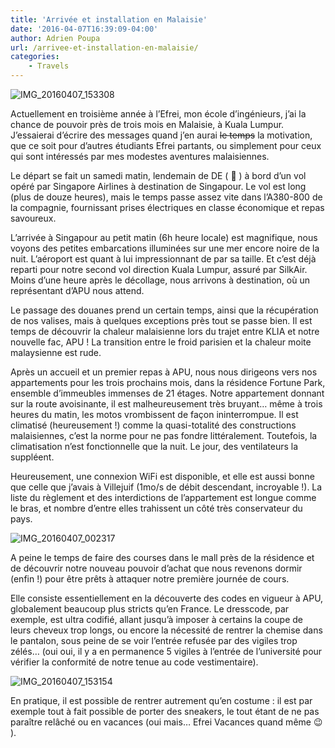 ```yaml
---
title: 'Arrivée et installation en Malaisie'
date: '2016-04-07T16:39:09-04:00'
author: Adrien Poupa
url: /arrivee-et-installation-en-malaisie/
categories:
    - Travels
---
```


![IMG_20160407_153308](https://cdn.poupa.net/uploads/2016/04/IMG_20160407_153308-1024x759.jpg)

Actuellement en troisième année à l’Efrei, mon école d’ingénieurs, j’ai la chance de pouvoir près de trois mois en Malaisie, à Kuala Lumpur. J’essaierai d’écrire des messages quand j’en aurai <del datetime="2016-04-05T11:50:08+00:00">le temps</del> la motivation, que ce soit pour d’autres étudiants Efrei partants, ou simplement pour ceux qui sont intéressés par mes modestes aventures malaisiennes.

Le départ se fait un samedi matin, lendemain de DE ( 🙁 ) à bord d’un vol opéré par Singapore Airlines à destination de Singapour. Le vol est long (plus de douze heures), mais le temps passe assez vite dans l’A380-800 de la compagnie, fournissant prises électriques en classe économique et repas savoureux.

L’arrivée à Singapour au petit matin (6h heure locale) est magnifique, nous voyons des petites embarcations illuminées sur une mer encore noire de la nuit. L’aéroport est quant à lui impressionnant de par sa taille. Et c’est déjà reparti pour notre second vol direction Kuala Lumpur, assuré par SilkAir. Moins d’une heure après le décollage, nous arrivons à destination, où un représentant d’APU nous attend.

Le passage des douanes prend un certain temps, ainsi que la récupération de nos valises, mais à quelques exceptions près tout se passe bien. Il est temps de découvrir la chaleur malaisienne lors du trajet entre KLIA et notre nouvelle fac, APU ! La transition entre le froid parisien et la chaleur moite malaysienne est rude.

Après un accueil et un premier repas à APU, nous nous dirigeons vers nos appartements pour les trois prochains mois, dans la résidence Fortune Park, ensemble d’immeubles immenses de 21 étages. Notre appartement donnant sur la route avoisinante, il est malheureusement très bruyant… même à trois heures du matin, les motos vrombissent de façon ininterrompue. Il est climatisé (heureusement !) comme la quasi-totalité des constructions malaisiennes, c’est la norme pour ne pas fondre littéralement. Toutefois, la climatisation n’est fonctionnelle que la nuit. Le jour, des ventilateurs la suppléent.

Heureusement, une connexion WiFi est disponible, et elle est aussi bonne que celle que j’avais à Villejuif (1mo/s de débit descendant, incroyable !). La liste du règlement et des interdictions de l’appartement est longue comme le bras, et nombre d’entre elles trahissent un côté très conservateur du pays.

![IMG_20160407_002317](https://cdn.poupa.net/uploads/2016/04/IMG_20160407_002317-1024x759.jpg)

A peine le temps de faire des courses dans le mall près de la résidence et de découvrir notre nouveau pouvoir d’achat que nous revenons dormir (enfin !) pour être prêts à attaquer notre première journée de cours.

Elle consiste essentiellement en la découverte des codes en vigueur à APU, globalement beaucoup plus stricts qu’en France. Le dresscode, par exemple, est ultra codifié, allant jusqu’à imposer à certains la coupe de leurs cheveux trop longs, ou encore la nécessité de rentrer la chemise dans le pantalon, sous peine de se voir l’entrée refusée par des vigiles trop zélés… (oui oui, il y a en permanence 5 vigiles à l’entrée de l’université pour vérifier la conformité de notre tenue au code vestimentaire).

![IMG_20160407_153154](https://cdn.poupa.net/uploads/2016/04/IMG_20160407_153154-1024x759.jpg)

En pratique, il est possible de rentrer autrement qu’en costume : il est par exemple tout à fait possible de porter des sneakers, le tout étant de ne pas paraître relâché ou en vacances (oui mais… Efrei Vacances quand même 😉 ).
